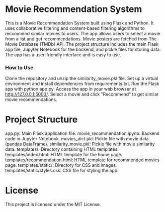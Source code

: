 # Movie Recommendation System
This is a Movie Recommendation System built using Flask and Python. It uses collaborative filtering and content-based filtering algorithms to recommend similar movies to users. The app allows users to select a movie from a list and get recommendations. Movie posters are fetched from The Movie Database (TMDb) API. The project structure includes the main Flask app file, Jupyter Notebook for the backend, and pickle files for storing data. The app has a user-friendly interface and is easy to use.

### How to Use
Clone the repository and unzip the similarity_movie.pkl file.
Set up a virtual environment and install dependencies from requirements.txt.
Run the Flask app with python app.py.
Access the app in your web browser at http://127.0.0.1:5000/.
Select a movie and click "Recommend" to get similar movie recommendations.
# Project Structure
app.py: Main Flask application file.
movie_recommendation.ipynb: Backend code in Jupyter Notebook.
movies_dict.pkl: Pickle file with movie data (pandas DataFrame).
similarity_movie.pkl: Pickle file with movie similarity data.
templates/: Directory containing HTML templates.
templates/index.html: HTML template for the home page.
templates/recommendation.html: HTML template for recommended movies page.
templates/static/: Directory for CSS and images.
templates/static/styles.css: CSS file for styling the app.
# License
This project is licensed under the MIT License.
